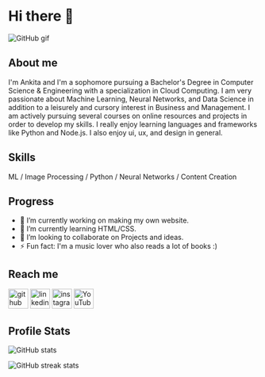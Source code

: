 # Hi there 👋
![GitHub gif](https://user-images.githubusercontent.com/64346030/98769755-a3b6c500-2406-11eb-87a7-8aaaeaf6e3e4.gif)

## About me
I'm Ankita and I'm a sophomore pursuing a Bachelor's Degree in Computer Science & Engineering with a specialization in Cloud Computing. I am very passionate about Machine Learning, Neural Networks, and Data Science in addition to a leisurely and cursory interest in Business and Management. I am actively pursuing several courses on online resources and projects in order to develop my skills. I really enjoy learning languages and frameworks like Python and Node.js. I also enjoy ui, ux, and design in general.

## Skills

 ML / Image Processing / Python / Neural Networks / Content Creation

## Progress

- 🔭 I’m currently working on making my own website.  
- 🌱 I’m currently learning HTML/CSS. 
- 👯 I’m looking to collaborate on Projects and ideas. 
- ⚡ Fun fact: I'm a music lover who also reads a lot of books :) 

## Reach me 
[<img src='https://cdn.jsdelivr.net/npm/simple-icons@3.0.1/icons/github.svg' alt='github' height='40'>](https://github.com/ankitasankars)  [<img src='https://cdn.jsdelivr.net/npm/simple-icons@3.0.1/icons/linkedin.svg' alt='linkedin' height='40'>](https://www.linkedin.com/in/https://www.linkedin.com/in/ankita-k-4b943611a//)  [<img src='https://cdn.jsdelivr.net/npm/simple-icons@3.0.1/icons/instagram.svg' alt='instagram' height='40'>](https://www.instagram.com/ankitakokkera/)  [<img src='https://cdn.jsdelivr.net/npm/simple-icons@3.0.1/icons/youtube.svg' alt='YouTube' height='40'>](https://www.youtube.com/channel/https://www.youtube.com/c/AnkitaKokkera/videos)  
## Profile Stats

![GitHub stats](https://github-readme-stats.vercel.app/api?username=ankitasankars&show_icons=true&count_private=true)  

![GitHub streak stats](https://github-readme-streak-stats.herokuapp.com/?user=ankitasankars)  

